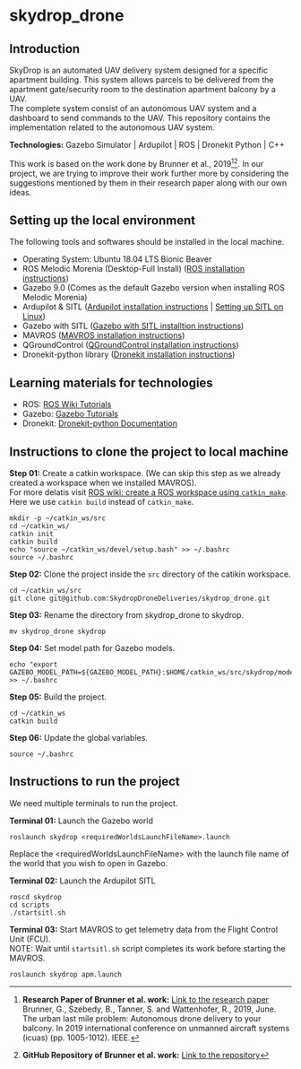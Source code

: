 # **skydrop_drone**

## **Introduction**
SkyDrop is an automated UAV delivery system designed for a specific apartment building. This system allows parcels to be delivered from the apartment gate/security room to the destination apartment balcony by a UAV. </br>
The complete system consist of an autonomous UAV system and a dashboard to send commands to the UAV. This repository contains the implementation related to the autonomous UAV system. </br>

**Technologies:** Gazebo Simulator | Ardupilot | ROS | Dronekit Python | C++

<!-- Brunner et al. -->
This work is based on the work done by Brunner et al., 2019[^1][^2]. In our project, we are trying to improve their work further more by considering the suggestions mentioned by them in their research paper along with our own ideas.</br>

[^1]: **Research Paper of Brunner et al. work:** [Link to the research paper](https://arxiv.org/pdf/1809.08022.pdf)</br>
Brunner, G., Szebedy, B., Tanner, S. and Wattenhofer, R., 2019, June. The urban last mile problem: Autonomous drone delivery to your balcony. In 2019 international conference on unmanned aircraft systems (icuas) (pp. 1005-1012). IEEE.

[^2]: **GitHub Repository of Brunner et al. work:** [Link to the repository](https://github.com/szebedy/autonomous-drone) 

## **Setting up the local environment**
The following tools and softwares should be installed in the local machine.
- Operating System: Ubuntu 18.04 LTS Bionic Beaver
- ROS Melodic Morenia (Desktop-Full Install) ([ROS installation instructions](http://wiki.ros.org/melodic/Installation/Ubuntu))
- Gazebo 9.0 (Comes as the default Gazebo version when installing ROS Melodic Morenia)
- Ardupilot & SITL ([Ardupilot installation instructions](https://ardupilot.org/dev/docs/building-setup-linux.html#building-setup-linux) | [Setting up SITL on Linux](https://ardupilot.org/dev/docs/setting-up-sitl-on-linux.html))
- Gazebo with SITL ([Gazebo with SITL installtion instructions](https://ardupilot.org/dev/docs/using-gazebo-simulator-with-sitl.html)) 
- MAVROS ([MAVROS installation instructions](https://github.com/mavlink/mavros/blob/master/mavros/README.md#installation))
- QGroundControl ([QGroundControl installation instructions](https://docs.qgroundcontrol.com/master/en/getting_started/download_and_install.html))
- Dronekit-python library ([Dronekit installation instructions](https://dronekit-python.readthedocs.io/en/latest/guide/quick_start.html#installation))

## **Learning materials for technologies**
- ROS: [ROS Wiki Tutorials](http://wiki.ros.org/ROS/Tutorials)
- Gazebo: [Gazebo Tutorials](https://gazebosim.org/tutorials)
- Dronekit: [Dronekit-python Documentation](https://dronekit-python.readthedocs.io/en/latest/)

## **Instructions to clone the project to local machine**
**Step 01:** Create a catkin workspace. (We can skip this step as we already created a workspace when we installed MAVROS).</br>
For more delatis visit [ROS wiki: create a ROS workspace using ```catkin_make```](http://wiki.ros.org/ROS/Tutorials/InstallingandConfiguringROSEnvironment#:~:text=you%20installed%20ROS.-,Create%20a%20ROS%20Workspace,-catkin). </br>
Here we use ```catkin build``` instead of ```catkin_make```.
```
mkdir -p ~/catkin_ws/src
cd ~/catkin_ws/
catkin init
catkin build
echo "source ~/catkin_ws/devel/setup.bash" >> ~/.bashrc
source ~/.bashrc
```

**Step 02:** Clone the project inside the ```src``` directory of the catikin workspace.
```
cd ~/catkin_ws/src
git clone git@github.com:SkydropDroneDeliveries/skydrop_drone.git
```
**Step 03:** Rename the directory from skydrop_drone to skydrop.
```
mv skydrop_drone skydrop
```
**Step 04:** Set model path for Gazebo models.
```
echo "export GAZEBO_MODEL_PATH=${GAZEBO_MODEL_PATH}:$HOME/catkin_ws/src/skydrop/models" >> ~/.bashrc
```
**Step 05:** Build the project.
```
cd ~/catkin_ws
catkin build
```
**Step 06:** Update the global variables.
```
source ~/.bashrc
```

## **Instructions to run the project**
We need multiple terminals to run the project.</br>

**Terminal 01:** Launch the Gazebo world
```
roslaunch skydrop <requiredWorldsLaunchFileName>.launch 
``` 
Replace the \<requiredWorldsLaunchFileName\> with the launch file name of the world that you wish to open in Gazebo.
<!-- Once we are done with the project we can mention the final launch file name in the command -->

**Terminal 02:** Launch the Ardupilot SITL
```
roscd skydrop
cd scripts
./startsitl.sh
```

**Terminal 03:** Start MAVROS to get telemetry data from the Flight Control Unit (FCU). </br>
NOTE: Wait until ```startsitl.sh``` script completes its work before starting the MAVROS. 
```
roslaunch skydrop apm.launch
```

<!-- Terminal 04 - Run the script with the complete logic -->
<!-- Once the complete logic is integrated to a single script, add how to run the script here in the markdown -->

<!-- Add anything else as required -->
